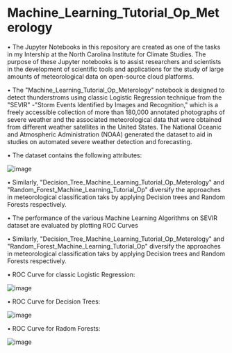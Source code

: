 # Machine_Learning_Tutorial_Op_Meterology



• The Jupyter Notebooks in this repository are created as one of the tasks in my Intership at the North Carolina Institute for Climate Studies. The purpose of these Jupyter notebooks is to assist researchers and scientists in the development of scientific tools and applications  for the study of large amounts of meteorological data on open-source cloud platforms.



• The "Machine_Learning_Tutorial_Op_Meterology" notebook is designed to detect thunderstroms using classic Logistic Regression technique from the "SEVIR" -"Storm Events Identified by Images and Recognition," which is a freely accessible collection of more than 180,000 annotated photographs of severe weather and the associated meteorological data that were obtained from different weather satellites in the United States. The National Oceanic and Atmospheric Administration (NOAA) generated the dataset to aid in studies on automated severe weather detection and forecasting.



• The dataset contains the following attributes:

![image](https://user-images.githubusercontent.com/68967101/229258584-11273578-184b-42ac-865e-9a8ea08beee3.png)



• Similarly, "Decision_Tree_Machine_Learning_Tutorial_Op_Meterology" and "Random_Forest_Machine_Learning_Tutorial_Op" diversify the approaches in meteorological classification taks by applying Decision trees and Random Forests respectively.



• The performance of the various Machine Learning Algorithms on SEVIR dataset are evaluated by plotting ROC Curves



• Similarly, "Decision_Tree_Machine_Learning_Tutorial_Op_Meterology" and "Random_Forest_Machine_Learning_Tutorial_Op" diversify the approaches in meteorological classification taks by applying Decision trees and Random Forests respectively.


• ROC Curve for classic Logistic Regression:

![image](https://user-images.githubusercontent.com/68967101/229259037-b84828e1-646d-4ed1-ae53-dd4baeddcc31.png)

• ROC Curve for Decision Trees:

![image](https://user-images.githubusercontent.com/68967101/229259104-46c731f8-9ff7-4bec-b3da-7716e39f0365.png)

• ROC Curve for Radom Forests:


![image](https://user-images.githubusercontent.com/68967101/229259144-4d938273-abf7-4629-8376-3875c04bbb1c.png)



